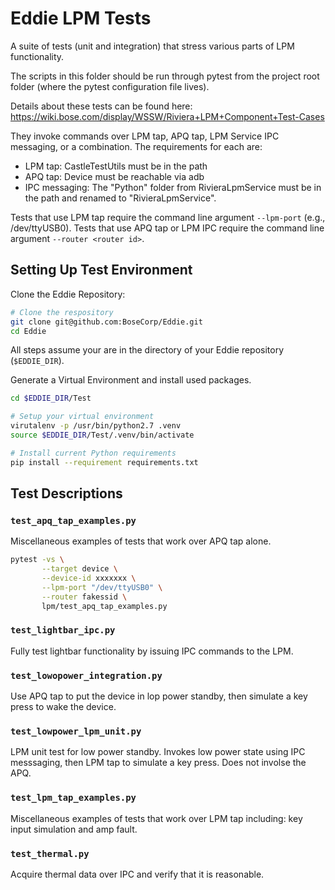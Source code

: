 # Eddie LPM Tests
A suite of tests (unit and integration) that stress various parts of LPM functionality.

The scripts in this folder should be run through pytest from the project root folder (where the pytest configuration file lives).

Details about these tests can be found here:
https://wiki.bose.com/display/WSSW/Riviera+LPM+Component+Test-Cases

They invoke commands over LPM tap, APQ tap, LPM Service IPC messaging, or a combination. The requirements for each are:
* LPM tap: CastleTestUtils must be in the path
* APQ tap: Device must be reachable via adb
* IPC messaging: The "Python" folder from RivieraLpmService must be in the path and renamed to
"RivieraLpmService".

Tests that use LPM tap require the command line argument `--lpm-port` (e.g., /dev/ttyUSB0).
Tests that use APQ tap or LPM IPC require the command line argument `--router <router id>`.

## Setting Up Test Environment

Clone the Eddie Repository:
```bash
# Clone the respository
git clone git@github.com:BoseCorp/Eddie.git
cd Eddie
```
All steps assume your are in the directory of your Eddie repository (`$EDDIE_DIR`).

Generate a Virtual Environment and install used packages.
```bash
cd $EDDIE_DIR/Test

# Setup your virtual environment
virutalenv -p /usr/bin/python2.7 .venv
source $EDDIE_DIR/Test/.venv/bin/activate

# Install current Python requirements
pip install --requirement requirements.txt
```

## Test Descriptions

### `test_apq_tap_examples.py`
Miscellaneous examples of tests that work over APQ tap alone.
```bash
pytest -vs \
       --target device \
       --device-id xxxxxxx \
       --lpm-port "/dev/ttyUSB0" \
       --router fakessid \
       lpm/test_apq_tap_examples.py 
```

### `test_lightbar_ipc.py`
Fully test lightbar functionality by issuing IPC commands to the LPM.

### `test_lowopower_integration.py`
Use APQ tap to put the device in lop power standby, then simulate a key press to wake the device.

### `test_lowpower_lpm_unit.py`
LPM unit test for low power standby. Invokes low power state using IPC messsaging, then LPM tap to simulate a key press. Does not involse the APQ.

### `test_lpm_tap_examples.py`
Miscellaneous examples of tests that work over LPM tap including: key input simulation and amp fault.

### `test_thermal.py`
Acquire thermal data over IPC and verify that it is reasonable.

